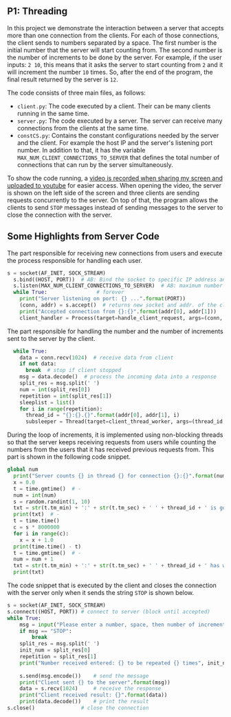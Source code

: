 ## P1: Threading

In this project we demonstrate the interaction between a server that accepts more than one connection from the clients.
For each of those connections, the client sends to numbers separated by a space. The first number is the initial number that the server will start counting from. The second number is the number of increments to be done by the server. For example, if the user inputs: `2 10`, this means that it asks the server to start counting from `2` and it will increment the number `10` times. So, after the end of the program, the final result returned by the server is `12`.

The code consists of three main files, as follows:

- `client.py`: The code executed by a client. Their can be many clients running in the same time.
- `server.py`: The code executed by a server. The server can receive many connections from the clients at the same time.
- `constCS.py`: Contains the constant configurations needed by the server and the client. For example the host IP and the server's listening port number. In addition to that, it has the variable `MAX_NUM_CLIENT_CONNECTIONS_TO_SERVER` that defines the total number of connections that can run by the server simultaneously.

To show the code running, a [video is recorded when sharing my screen and uploaded to youtube](https://youtu.be/wb3ICxdmDGM) for easier access. When opening the video, the server is shown on the left side of the screen and three clients are sending requests concurrently to the server.
On top of that, the program allows the clients to send `STOP` messages instead of sending messages to the server to close the connection with the server.

## Some Highlights from Server Code

The part responsible for receiving new connections from users and execute the process responsible for handling each user.
```python
s = socket(AF_INET, SOCK_STREAM)
  s.bind((HOST, PORT))  # AB: Bind the socket to specific IP address and port.
  s.listen(MAX_NUM_CLIENT_CONNECTIONS_TO_SERVER)  # AB: maximum number of connection to be accepted by siumltaneously by the server.
  while True:                # forever
    print("Server listening on port: {} ...".format(PORT))
    (conn, addr) = s.accept()  # returns new socket and addr. of the client
    print("Accepted connection from {}:{}".format(addr[0], addr[1]))
    client_handler = Process(target=handle_client_request, args=(conn, addr))
```

The part responsible for handling the number and the number of increments sent to the server by the client.

```python
  while True:
    data = conn.recv(1024)  # receive data from client
    if not data:
      break  # stop if client stopped
    msg = data.decode()  # process the incoming data into a response
    split_res = msg.split(' ')
    num = int(split_res[0])
    repetition = int(split_res[1])
    sleeplist = list()
    for i in range(repetition):
      thread_id = "{}:{}.{}".format(addr[0], addr[1], i)
      subsleeper = Thread(target=client_thread_worker, args=(thread_id, addr))
```

During the loop of increments, it is implemented using non-blocking threads so that the server keeps receiving requests from users while counting the numbers from the users that it has received previous requests from. This part is shown in the following code snippet.

```python
global num
  print("Server counts {} in thread {} for connection {}:{}".format(num, thread_id, addr[0], addr[1]))
  x = 0.0
  t = time.gmtime()  # -
  num = int(num)
  s = random.randint(1, 10)
  txt = str(t.tm_min) + ':' + str(t.tm_sec) + ' ' + thread_id + ' is going to sleep for ' + str(s) + ' seconds'  # -
  print(txt)  # -
  t = time.time()
  c = s * 8000000
  for i in range(c):
    x = x + 1.0
  print(time.time() - t)
  t = time.gmtime()  # -
  num = num + 1
  txt = str(t.tm_min) + ':' + str(t.tm_sec) + ' ' + thread_id + ' has woken up, seeing shared x being ' + str(num)  # -
  print(txt)
```

The code snippet that is executed by the client and closes the connection with the server only when it sends the string `STOP` is shown below.

```python
s = socket(AF_INET, SOCK_STREAM)
s.connect((HOST, PORT)) # connect to server (block until accepted)
while True:
    msg = input("Please enter a number, space, then number of increments to be done by the server: ")
    if msg == "STOP":
        break
    split_res = msg.split(' ')
    init_num = split_res[0]
    repetition = split_res[1]
    print("Number received entered: {} to be repeated {} times", init_num, repetition)
    
    s.send(msg.encode())    # send the message
    print("Client sent {} to the server".format(msg))
    data = s.recv(1024)     # receive the response
    print("Client received result: {}".format(data))
    print(data.decode())    # print the result
s.close()               # close the connection
```